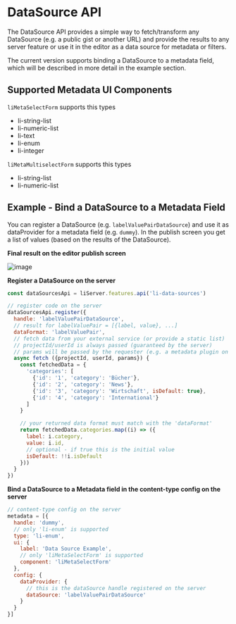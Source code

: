 # DataSource API

The DataSource API provides a simple way to fetch/transform any DataSource (e.g. a public gist or another URL) and provide the results to any server feature or use it in the editor as a data source for metadata or filters.

The current version supports binding a DataSource to a metadata field, which will be described in more detail in the example section.

## Supported Metadata UI Components

`liMetaSelectForm` supports this types
  - li-string-list
  - li-numeric-list
  - li-text
  - li-enum
  - li-integer

`liMetaMultiselectForm` supports this types
  - li-string-list
  - li-numeric-list

## Example - Bind a DataSource to a Metadata Field

You can register a DataSource (e.g. `labelValuePairDataSource`) and use it as dataProvider for a metadata field (e.g. `dummy`). In the publish screen you get a list of values (based on the results of the DataSource).

**Final result on the editor publish screen**

![image](https://user-images.githubusercontent.com/172394/77338867-3fd27580-6d2b-11ea-9c5e-2ef46fc27111.png)

**Register a DataSource on the server**

```js
const dataSourcesApi = liServer.features.api('li-data-sources')

// register code on the server
dataSourcesApi.register({
  handle: 'labelValuePairDataSource',
  // result for labelValuePair = [{label, value}, ...]
  dataFormat: 'labelValuePair',
  // fetch data from your external service (or provide a static list)
  // projectId/userId is always passed (guaranteed by the server)
  // params will be passed by the requester (e.g. a metadata plugin on the editor which passes the documentId)
  async fetch ({projectId, userId, params}) {
    const fetchedData = {
      'categories': [
        {'id': '1', 'category': 'Bücher'},
        {'id': '2', 'category': 'News'},
        {'id': '3', 'category': 'Wirtschaft', isDefault: true},
        {'id': '4', 'category': 'International'}
      ]
    }

    // your returned data format must match with the 'dataFormat'
    return fetchedData.categories.map((i) => ({
      label: i.category,
      value: i.id,
      // optional - if true this is the initial value
      isDefault: !!i.isDefault
    }))
  }
})
```

**Bind a DataSource to a Metadata field in the content-type config on the server**

```js
// content-type config on the server
metadata = [{
  handle: 'dummy',
  // only 'li-enum' is supported
  type: 'li-enum',
  ui: {
    label: 'Data Source Example',
    // only 'liMetaSelectForm' is supported
    component: 'liMetaSelectForm'
  },
  config: {
    dataProvider: {
      // this is the dataSource handle registered on the server
      dataSource: 'labelValuePairDataSource'
    }
  }
}]
```
